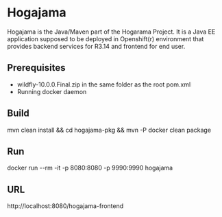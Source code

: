 # Hogajama

Hogajama is the Java/Maven part of the Hogarama Project. It is a Java EE application supposed to be deployed in Openshift(r) environment that provides backend services for R3.14 and frontend for end user.

## Prerequisites

 * wildfly-10.0.0.Final.zip in the same folder as the root pom.xml
 * Running docker daemon

## Build
mvn clean install && cd hogajama-pkg && mvn -P docker clean package

## Run
docker run --rm -it -p 8080:8080 -p 9990:9990 hogajama

## URL
http://localhost:8080/hogajama-frontend

